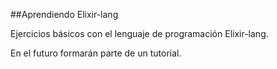 ##Aprendiendo Elixir-lang


Ejercicios básicos con el lenguaje de programación Elixir-lang.

En el futuro formarán parte de un tutorial.
